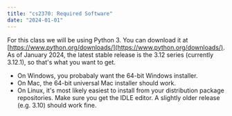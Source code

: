 ```yaml
---
title: "cs2370: Required Software"
date: "2024-01-01"
---
```


For this class we will be using Python 3. You can download it at
[https://www.python.org/downloads/](https://www.python.org/downloads/).
As of January 2024, the latest stable release is the 3.12 series
(currently 3.12.1), so that's what you want to get.

 - On Windows, you probabaly want the 64-bit Windows installer.
 - On Mac, the 64-bit universal Mac installer should work.
 - On Linux, it's most likely easiest to install from your
   distribution package repositories. Make sure you get the IDLE
   editor. A slightly older release (e.g. 3.10) should work fine.
